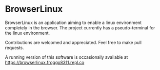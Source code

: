 # BrowserLinux
BrowserLinux is an application aiming to enable a linux environment completely in the browser. The project currently has a pseudo-terminal for the linux environment.

Contributions are welcomed and appreciated. Feel free to make pull requests.

A running version of this software is occasionally available at https://browserlinux.froggo8311.repl.co

